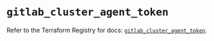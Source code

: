 # `gitlab_cluster_agent_token`

Refer to the Terraform Registry for docs: [`gitlab_cluster_agent_token`](https://registry.terraform.io/providers/gitlabhq/gitlab/17.6.0/docs/resources/cluster_agent_token).
